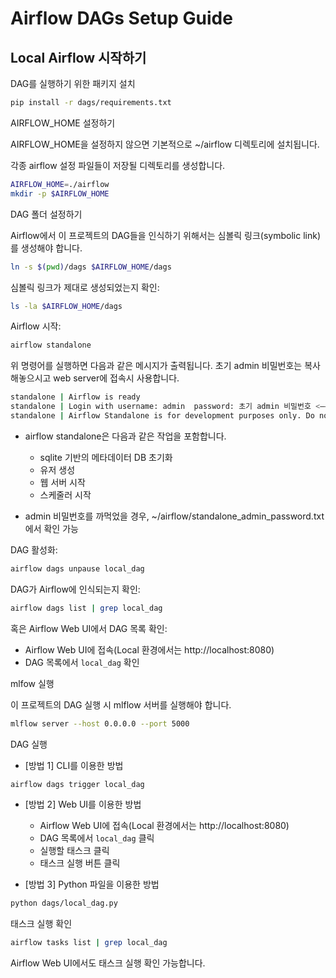 # Airflow DAGs Setup Guide

## Local Airflow 시작하기

DAG를 실행하기 위한 패키지 설치

```bash
pip install -r dags/requirements.txt
```

AIRFLOW_HOME 설정하기

AIRFLOW_HOME을 설정하지 않으면 기본적으로 ~/airflow 디렉토리에 설치됩니다.

각종 airflow 설정 파일들이 저장될 디렉토리를 생성합니다.
```bash
AIRFLOW_HOME=./airflow
mkdir -p $AIRFLOW_HOME
```

DAG 폴더 설정하기

Airflow에서 이 프로젝트의 DAG들을 인식하기 위해서는 심볼릭 링크(symbolic link)를 생성해야 합니다.
```bash
ln -s $(pwd)/dags $AIRFLOW_HOME/dags
```

심볼릭 링크가 제대로 생성되었는지 확인:
```bash
ls -la $AIRFLOW_HOME/dags
```

Airflow 시작:
```bash
airflow standalone
```
위 명령어를 실행하면 다음과 같은 메시지가 출력됩니다.
초기 admin 비밀번호는 복사해놓으시고 web server에 접속시 사용합니다.
```bash
standalone | Airflow is ready
standalone | Login with username: admin  password: 초기 admin 비밀번호 <—— 복사해놓기!!
standalone | Airflow Standalone is for development purposes only. Do not use this in production!
```

- airflow standalone은 다음과 같은 작업을 포함합니다.
   - sqlite 기반의 메타데이터 DB 초기화
   - 유저 생성
   - 웹 서버 시작
   - 스케줄러 시작

- admin 비밀번호를 까먹었을 경우, ~/airflow/standalone_admin_password.txt 에서 확인 가능

DAG 활성화:
```bash
airflow dags unpause local_dag
```

DAG가 Airflow에 인식되는지 확인:
```bash
airflow dags list | grep local_dag
```

혹은 Airflow Web UI에서 DAG 목록 확인:
   - Airflow Web UI에 접속(Local 환경에서는 http://localhost:8080)
   - DAG 목록에서 `local_dag` 확인

mlfow 실행

이 프로젝트의 DAG 실행 시 mlflow 서버를 실행해야 합니다.

```bash
mlflow server --host 0.0.0.0 --port 5000
```

DAG 실행

- [방법 1] CLI를 이용한 방법
```bash
airflow dags trigger local_dag
```

- [방법 2] Web UI를 이용한 방법
   - Airflow Web UI에 접속(Local 환경에서는 http://localhost:8080)
   - DAG 목록에서 `local_dag` 클릭
   - 실행할 태스크 클릭
   - 태스크 실행 버튼 클릭

- [방법 3] Python 파일을 이용한 방법
```bash
python dags/local_dag.py
```

태스크 실행 확인

```bash
airflow tasks list | grep local_dag
```

Airflow Web UI에서도 태스크 실행 확인 가능합니다.